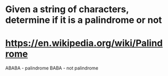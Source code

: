 # Given a string of characters, determine if it is a palindrome or not
#  https://en.wikipedia.org/wiki/Palindrome
ABABA - palindrome
BABA - not palindrome